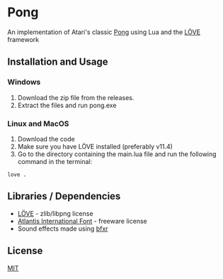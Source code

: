# Pong
An implementation of Atari's classic [Pong](https://en.wikipedia.org/wiki/Pong) using Lua and the [LÖVE](https://love2d.org/) framework

## Installation and Usage

### Windows
1. Download the zip file from the releases.
2. Extract the files and run pong.exe  

### Linux and MacOS
1. Download the code
2. Make sure you have LÖVE installed (preferably v11.4)
3. Go to the directory containing the main.lua file and run the following command in the terminal:

```
love .
```

## Libraries / Dependencies
- [LÖVE](https://love2d.org/) - zlib/libpng license
- [Atlantis International Font](https://www.fontspace.com/atlantis-international-font-f31357) - freeware license
- Sound effects made using [bfxr](https://www.bfxr.net/)

## License

[MIT](https://choosealicense.com/licenses/mit/)
